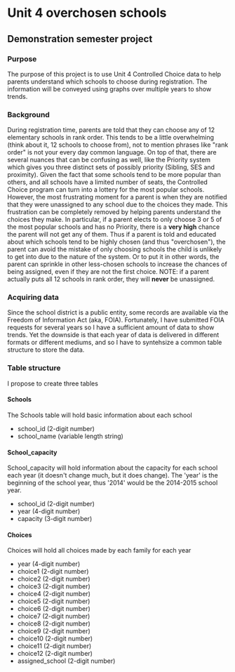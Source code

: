 # Unit 4 overchosen schools
## Demonstration semester project

### Purpose
The purpose of this project is to use Unit 4 Controlled Choice data to help parents understand which schools to choose during registration. The information will be conveyed using graphs over multiple years to show trends.

### Background
During registration time, parents are told that they can choose any of 12 elementary schools in rank order. This tends to be a little overwhelming (think about it, 12 schools to choose from), not to mention phrases like "rank order" is not your every day common language. On top of that, there are several nuances that can be confusing as well, like the Priority system which gives you three distinct sets of possibly priority (Sibling, SES and proximity). Given the fact that some schools tend to be more popular than others, and all schools have a limited number of seats, the Controlled Choice program can turn into a lottery for the most popular schools. However, the most frustrating moment for a parent is when they are notified that they were unassigned to any school due to the choices they made. This frustration can be completely removed by helping parents understand the choices they make. In particular, if a parent elects to only choose 3 or 5 of the most popular schools and has no Priority, there is a **__very high__** chance the parent will not get any of them. Thus if a parent is told and educated about which schools tend to be highly chosen (and thus "overchosen"), the parent can avoid the mistake of only choosing schools the child is unlikely to get into due to the nature of the system. Or to put it in other words, the parent can sprinkle in other less-chosen schools to increase the chances of being assigned, even if they are not the first choice. NOTE: if a parent actually puts all 12 schools in rank order, they will **never** be unassigned.

### Acquiring data
Since the school district is a public entity, some records are available via the Freedom of Information Act (aka, FOIA). Fortunately, I have submitted FOIA requests for several years so I have a sufficient amount of data to show trends. Yet the downside is that each year of data is delivered in different formats or different mediums, and so I have to syntehsize a common table structure to store the data.

### Table structure
I propose to create three tables

#### Schools
The Schools table will hold basic information about each school
+ school_id (2-digit number)
+ school_name (variable length string)

#### School_capacity
School_capacity will hold information about the capacity for each school each year (it doesn't change much, but it does change). The 'year' is the beginning of the school year, thus '2014' would be the 2014-2015 school year.
+ school_id (2-digit number)
+ year (4-digit number)
+ capacity (3-digit number)

#### Choices
Choices will hold all choices made by each family for each year
+ year (4-digit number)
+ choice1 (2-digit number)
+ choice2 (2-digit number)
+ choice3 (2-digit number)
+ choice4 (2-digit number)
+ choice5 (2-digit number)
+ choice6 (2-digit number)
+ choice7 (2-digit number)
+ choice8 (2-digit number)
+ choice9 (2-digit number)
+ choice10 (2-digit number)
+ choice11 (2-digit number)
+ choice12 (2-digit number)
+ assigned_school (2-digit number)

